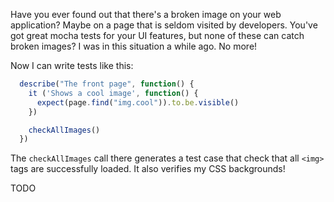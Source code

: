Have you ever found out that there's a broken image on your web application? 
Maybe on a page that is seldom visited by developers. You've got great mocha
tests for your UI features, but none of these can catch broken images? I was
in this situation a while ago. No more!

Now I can write tests like this:

```js
  describe("The front page", function() {
    it ('Shows a cool image', function() {
      expect(page.find("img.cool")).to.be.visible()
    })

    checkAllImages()
  })
```

The `checkAllImages` call there generates a test case that check that all `<img>` tags are successfully loaded. 
It also verifies my CSS backgrounds!

TODO
